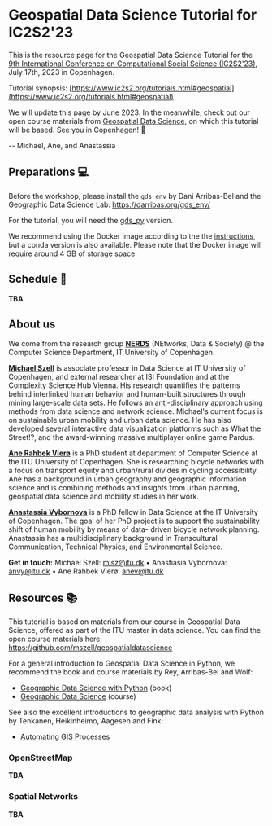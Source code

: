# Geospatial Data Science Tutorial for IC2S2'23

This is the resource page for the Geospatial Data Science Tutorial for the [9th International Conference on Computational Social Science (IC2S2'23)](https://www.ic2s2.org/), July 17th, 2023 in Copenhagen.

Tutorial synopsis: [https://www.ic2s2.org/tutorials.html#geospatial](https://www.ic2s2.org/tutorials.html#geospatial)

We will update this page by June 2023. In the meanwhile, check out our open course materials from [Geospatial Data Science](https://github.com/mszell/geospatialdatascience), on which this tutorial will be based. See you in Copenhagen! 👋

-- Michael, Ane, and Anastassia

## Preparations 💻

Before the workshop, please install the `gds_env` by Dani Arribas-Bel and the Geographic Data Science Lab: <https://darribas.org/gds_env/>

For the tutorial, you will need the [gds_py](<https://darribas.org/gds_env/stacks/gds_py/>) version.

<!-- ADD WHICH VERSION TO INSTALL? -->

We recommend using the Docker image according to the the [instructions](https://darribas.org/gds_env/guides/docker_install/), but a conda version is also available. Please note that the Docker image will require around 4 GB of storage space.

<!-- Do we require other preparations?? -->

## Schedule 📅

**TBA**

<!-- - schedule markdown table +links to materials -->

## About us

We come from the research group [**NERDS**](<https://nerds.itu.dk/>) (NEtworks, Data & Society) @ the Computer Science Department, IT University of Copenhagen.

[**Michael Szell**](<http://michael.szell.net/>) is associate professor in Data Science at IT University of Copenhagen, and external researcher at ISI Foundation and at the Complexity Science Hub Vienna. His research quantifies the patterns behind interlinked human behavior and human-built structures through mining large-scale data sets. He follows an anti-disciplinary approach using methods from data science and network science. Michael's current focus is on sustainable urban mobility and urban data science. He has also developed several interactive data visualization platforms such as What the Street!?, and the award-winning massive multiplayer online game Pardus.

[**Ane Rahbek Vierø**](https://anerv.github.io/) is a PhD student at department of Computer Science at the ITU University of Copenhagen. She is researching bicycle networks with a focus on transport equity and urban/rural divides in cycling accessibility. Ane has a background in urban geography and geographic information science and is combining methods and insights from urban planning, geospatial data science and mobility studies in her work.

[**Anastassia Vybornova**](https://github.com/anastassiavybornova) is a PhD fellow in Data Science at the IT University of Copenhagen. The goal of her PhD project is to support the sustainability shift of human mobility by means of data- driven bicycle network planning. Anastassia has a multidisciplinary background in Transcultural Communication, Technical Physics, and Environmental Science.

**Get in touch:** Michael Szell: <misz@itu.dk> • Anastiasia Vybornova: <anvy@itu.dk> • Ane Rahbek Vierø: <anev@itu.dk>

## Resources 📚

This tutorial is based on materials from our course in Geospatial Data Science, offered as part of the ITU master in data science.
You can find the open course materials here: <https://github.com/mszell/geospatialdatascience>

For a general introduction to Geospatial Data Science in Python, we recommend the book and course materials by Rey, Arribas-Bel and Wolf:

* [Geographic Data Science with Python](<https://geographicdata.science/book/intro.html>) (book)
* [Geographic Data Science](https://darribas.org/gds_course/content/home.html) (course)

See also the excellent introductions to geographic data analysis with Python by Tenkanen, Heikinheimo, Aagesen and Fink:

* [Automating GIS Processes](<https://autogis-site.readthedocs.io/en/latest/>)

<!-- Add resources specifically for the intro part (Geopandas, map projections, choropleths, etc) -->

<!-- Add resources specifically for osm and osmnx) -->

### OpenStreetMap

**TBA**

### Spatial Networks

**TBA**
